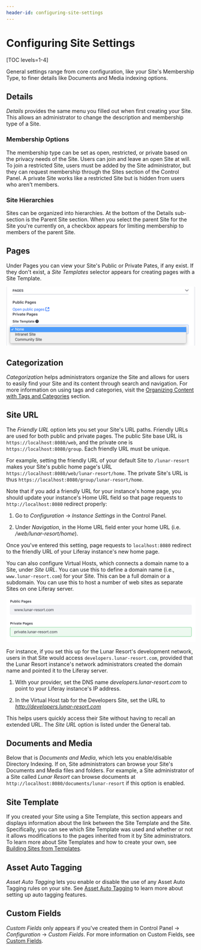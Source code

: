```yaml
---
header-id: configuring-site-settings
---
```


# Configuring Site Settings

[TOC levels=1-4]

General settings range from core configuration, like your Site's Membership
Type, to finer details like Documents and Media indexing options.

## Details

*Details* provides the same menu you filled out when first creating your Site.
This allows an administrator to change the description and membership type of
a Site.

### Membership Options

The membership type can be set as open, restricted, or private based on the
privacy needs of the Site. Users can join and leave an open Site at will. To
join a restricted Site, users must be added by the Site administrator, but they
can request membership through the Sites section of the Control Panel.
A private Site works like a restricted Site but is hidden from users who aren't
members.

### Site Hierarchies

Sites can be organized into hierarchies. At the bottom of the Details
sub-section is the Parent Site section. When you select the parent Site for the
Site you're currently on, a checkbox appears for limiting membership to members
of the parent Site.

## Pages

Under Pages you can view your Site's Public or Private Pates, if any exist. If
they don't exist, a *Site Templates* selector appears for creating pages with
a Site Template.

![Figure 1: Selecting a Site Template.](../../../../images/selecting-site-template.png)

## Categorization

*Categorization* helps administrators organize the Site and allows for users to 
easily find your Site and its content through search and navigation. For more 
information on using tags and categories, visit the
[Organizing Content with Tags and Categories](/docs/7-2/user/-/knowledge_base/u/organizing-content-with-tags-and-categories) section.

## Site URL

The *Friendly URL* option lets you set your Site's URL paths. Friendly URLs are
used for both public and private pages. The public Site base URL is
`https://localhost:8080/web`, and the private one is
`https://localhost:8080/group`. Each friendly URL must be unique.

For example, setting the friendly URL of your default Site to `/lunar-resort`
makes your Site's public home page's URL
`https://localhost:8080/web/lunar-resort/home`. The private Site's URL is thus
`https://localhost:8080/group/lunar-resort/home`.

Note that if you add a friendly URL for your instance's home page, you
should update your instance's Home URL field so that page requests to
`http://localhost:8080` redirect properly: 

1.  Go to *Configuration* &rarr; *Instance Settings* in the Control Panel.

2.  Under *Navigation*, in the Home URL field enter your home URL (i.e.
    */web/lunar-resort/home*).

<!-- TODO: Check for Navigation tab. -->

Once you've entered this setting, page requests to `localhost:8080` redirect
to the friendly URL of your Liferay instance's new home page.

You can also configure Virtual Hosts, which connects a domain name to a Site, under *Site URL*. You can use this to define a domain name (i.e., 
`www.lunar-resort.com`) for your Site. This can be a full domain or a 
subdomain. You can use this to host a number of web sites as separate Sites on 
one Liferay server.

![Figure 2: When configuring virtual hosts, the public and private pages of a site can be configured to different domains.](../../../../images/settting-virtual-hosts.png)

For instance, if you set this up for the Lunar Resort's development network,
users in that Site would access `developers.lunar-resort.com`,
provided that the Lunar Resort instance's network administrators created the
domain name and pointed it to the Liferay server.

1.  With your provider, set the DNS name *developers.lunar-resort.com* to point 
    to your Liferay instance's IP address.

2.  In the Virtual Host tab for the Developers Site, set the URL to
    *http://developers.lunar-resort.com*

This helps users quickly access their Site without having to recall an extended 
URL. The *Site URL* option is listed under the General tab.

## Documents and Media

Below that is *Documents and Media*, which lets you enable/disable
Directory Indexing. If on, Site administrators can browse your Site's
Documents and Media files and folders. For example, a Site administrator of
a Site called *Lunar Resort* can browse documents at
`http://localhost:8080/documents/lunar-resort` if this option is enabled.

## Site Template

If you created your Site using a Site Template, this section appears and
displays information about the link between the Site Template and the Site.
Specifically, you can see which Site Template was used and whether or not it
allows modifications to the pages inherited from it by Site administrators. To
learn more about Site Templates and how to create your own, see 
[Building Sites from Templates](/docs/7-2/user/-/knowledge_base/u/building-sites-from-templates).

## Asset Auto Tagging

*Asset Auto Tagging* lets you enable or disable the use of any Asset Auto 
Tagging rules on your site. See [Asset Auto Tagging](link) to learn more about setting up auto tagging features.

## Custom Fields

*Custom Fields* only appears if you've created them in Control Panel &rarr;
*Configuration* &rarr; *Custom Fields*. For more information on Custom Fields,
see 
[Custom Fields](/docs/7-2/user/-/knowledge_base/u/setting-up).
